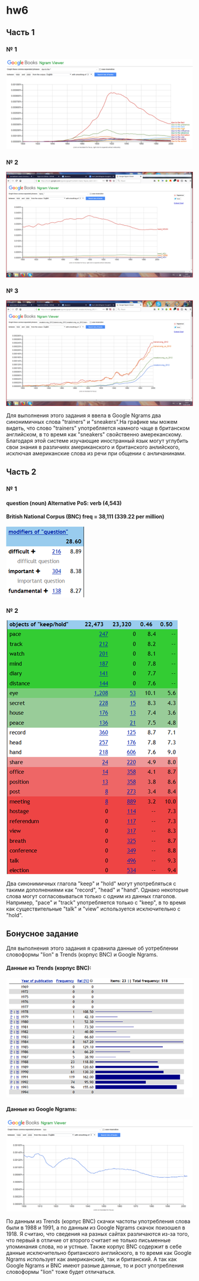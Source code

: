 # hw6

## Часть 1

### № 1
![](https://github.com/polinakozh/hw6/blob/master/%D1%86%D0%B3%201.1.png)

### № 2
![](https://github.com/polinakozh/hw6/blob/master/%D1%86%D0%B3%202.png)

### № 3
![](https://github.com/polinakozh/hw6/blob/master/%D1%86%D0%B3%203.png)

Для выполнения этого задания я ввела в Google Ngrams два синонимичных слова "trainers" и "sneakers".На графике мы можем видеть, что слово "trainers" употребляется намного чаще в британском английском, в то время как "sneakers" свойственно амереканскому. Благодаря этой системе изучающие иностранный язык могут углубить свои знания в различиях американского и британского анлийского, исключая американские слова из речи при общении с анличанинами. 

## Часть 2

### № 1
#### question (noun) Alternative PoS: verb (4,543)
#### British National Corpus (BNC) freq = 38,111 (339.22 per million)
![](https://github.com/polinakozh/hw6/blob/master/%D1%87%D0%B0%D1%81%D1%82%D1%8C%202.%201.png)

### № 2
![](https://github.com/polinakozh/hw6/blob/master/%D1%87%D0%B0%D1%81%D1%82%D1%8C%202.%202.png)

Два синонимичных глагола "keep" и "hold" могут употребляться с такими дополнениями как "record", "head" и "hand". Однако некоторые слова
могут согласовываться только с одним из данных глаголов. Например, "pace" и "track" употребляется только с "keep", в то время как существительные "talk" и "view" используется исключительно с "hold".

## Бонусное задание

Для выполнения этого задания я сравнила данные об уотреблении словоформы "lion" в Trends (корпус BNC) и Google Ngrams.

#### Данные из Trends (корпус BNC):

![](https://github.com/polinakozh/hw6/blob/master/%D0%91%D0%BE%D0%BD%D1%83%D1%81%D0%BD%D1%8B%D0%B9%202.png)

#### Данные из Google Ngrams:

![](https://github.com/polinakozh/hw6/blob/master/%D0%91%D0%BE%D0%BD%D1%83%D1%81%D0%BD%D1%8B%D0%B9%203.png)

По данным из Trends (корпус BNC) скачки частоты употребления слова были в 1988 и 1991, а по данным из Google Ngrams скачок поизошел в 1918. Я считаю, что сведения на разных сайтах различаются из-за того, что первый в отличие от второго считает не только письменные упоминания слова, но и устные. Также корпус BNC содержит в себе данные исключительно британского английского, в то время как Google Ngrams использует как американский, так и британский. А так как Google Ngrams и BNC имеют разные данные, то и рост употребления словоформы "lion" тоже будет отличаться.

